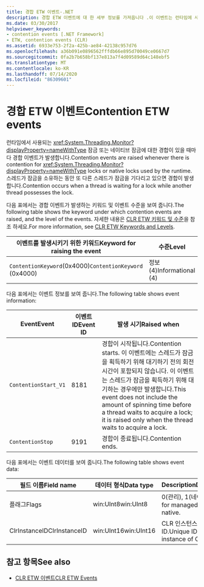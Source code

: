 ```yaml
---
title: 경합 ETW 이벤트-.NET
description: 경합 ETW 이벤트에 대 한 세부 정보를 가져옵니다 .이 이벤트는 런타임에 사용 되는 시스템. 모니터 잠금 또는 네이티브 잠금에 대 한 경합이 있을 때마다 발생 합니다.
ms.date: 03/30/2017
helpviewer_keywords:
- contention events [.NET Framework]
- ETW, contention events (CLR)
ms.assetid: 6933e753-2f2a-425b-ae84-42138c957d76
ms.openlocfilehash: a36b091e0896562fffdb66e895d70049ce0667d7
ms.sourcegitcommit: 0fa2b7b658bf137e813a7f4d09589d64c148ebf5
ms.translationtype: MT
ms.contentlocale: ko-KR
ms.lasthandoff: 07/14/2020
ms.locfileid: "86309601"
---
```

# <a name="contention-etw-events"></a><span data-ttu-id="bc827-103">경합 ETW 이벤트</span><span class="sxs-lookup"><span data-stu-id="bc827-103">Contention ETW events</span></span>

<span data-ttu-id="bc827-104">런타임에서 사용되는 <xref:System.Threading.Monitor?displayProperty=nameWithType> 잠금 또는 네이티브 잠금에 대한 경합이 있을 때마다 경합 이벤트가 발생합니다.</span><span class="sxs-lookup"><span data-stu-id="bc827-104">Contention events are raised whenever there is contention for <xref:System.Threading.Monitor?displayProperty=nameWithType> locks or native locks used by the runtime.</span></span> <span data-ttu-id="bc827-105">스레드가 잠금을 소유하는 동안 또 다른 스레드가 잠금을 기다리고 있으면 경합이 발생합니다.</span><span class="sxs-lookup"><span data-stu-id="bc827-105">Contention occurs when a thread is waiting for a lock while another thread possesses the lock.</span></span>

<span data-ttu-id="bc827-106">다음 표에서는 경합 이벤트가 발생하는 키워드 및 이벤트 수준을 보여 줍니다.</span><span class="sxs-lookup"><span data-stu-id="bc827-106">The following table shows the keyword under which contention events are raised, and the level of the events.</span></span> <span data-ttu-id="bc827-107">자세한 내용은 [CLR ETW 키워드 및 수준](clr-etw-keywords-and-levels.md)을 참조 하세요.</span><span class="sxs-lookup"><span data-stu-id="bc827-107">For more information, see [CLR ETW Keywords and Levels](clr-etw-keywords-and-levels.md).</span></span>

|<span data-ttu-id="bc827-108">이벤트를 발생시키기 위한 키워드</span><span class="sxs-lookup"><span data-stu-id="bc827-108">Keyword for raising the event</span></span>|<span data-ttu-id="bc827-109">수준</span><span class="sxs-lookup"><span data-stu-id="bc827-109">Level</span></span>|
|-----------------------------------|-----------|
|<span data-ttu-id="bc827-110">`ContentionKeyword`(0x4000)</span><span class="sxs-lookup"><span data-stu-id="bc827-110">`ContentionKeyword` (0x4000)</span></span>|<span data-ttu-id="bc827-111">정보(4)</span><span class="sxs-lookup"><span data-stu-id="bc827-111">Informational (4)</span></span>|

<span data-ttu-id="bc827-112">다음 표에서는 이벤트 정보를 보여 줍니다.</span><span class="sxs-lookup"><span data-stu-id="bc827-112">The following table shows event information:</span></span>

|<span data-ttu-id="bc827-113">Event</span><span class="sxs-lookup"><span data-stu-id="bc827-113">Event</span></span>|<span data-ttu-id="bc827-114">이벤트 ID</span><span class="sxs-lookup"><span data-stu-id="bc827-114">Event ID</span></span>|<span data-ttu-id="bc827-115">발생 시기</span><span class="sxs-lookup"><span data-stu-id="bc827-115">Raised when</span></span>|
|-----------|--------------|-----------------|
|`ContentionStart_V1`|<span data-ttu-id="bc827-116">81</span><span class="sxs-lookup"><span data-stu-id="bc827-116">81</span></span>|<span data-ttu-id="bc827-117">경합이 시작됩니다.</span><span class="sxs-lookup"><span data-stu-id="bc827-117">Contention starts.</span></span> <span data-ttu-id="bc827-118">이 이벤트에는 스레드가 잠금을 획득하기 위해 대기하기 전의 회전 시간이 포함되지 않습니다. 이 이벤트는 스레드가 잠금을 획득하기 위해 대기하는 경우에만 발생합니다.</span><span class="sxs-lookup"><span data-stu-id="bc827-118">This event does not include the amount of spinning time before a thread waits to acquire a lock; it is raised only when the thread waits to acquire a lock.</span></span>|
|`ContentionStop`|<span data-ttu-id="bc827-119">91</span><span class="sxs-lookup"><span data-stu-id="bc827-119">91</span></span>|<span data-ttu-id="bc827-120">경합이 종료됩니다.</span><span class="sxs-lookup"><span data-stu-id="bc827-120">Contention ends.</span></span>|

<span data-ttu-id="bc827-121">다음 표에서는 이벤트 데이터를 보여 줍니다.</span><span class="sxs-lookup"><span data-stu-id="bc827-121">The following table shows event data:</span></span>

|<span data-ttu-id="bc827-122">필드 이름</span><span class="sxs-lookup"><span data-stu-id="bc827-122">Field name</span></span>|<span data-ttu-id="bc827-123">데이터 형식</span><span class="sxs-lookup"><span data-stu-id="bc827-123">Data type</span></span>|<span data-ttu-id="bc827-124">Description</span><span class="sxs-lookup"><span data-stu-id="bc827-124">Description</span></span>|
|----------------|---------------|-----------------|
|<span data-ttu-id="bc827-125">플래그</span><span class="sxs-lookup"><span data-stu-id="bc827-125">Flags</span></span>|<span data-ttu-id="bc827-126">win:UInt8</span><span class="sxs-lookup"><span data-stu-id="bc827-126">win:UInt8</span></span>|<span data-ttu-id="bc827-127">0(관리), 1(네이티브).</span><span class="sxs-lookup"><span data-stu-id="bc827-127">0 for managed; 1 for native.</span></span>|
|<span data-ttu-id="bc827-128">ClrInstanceID</span><span class="sxs-lookup"><span data-stu-id="bc827-128">ClrInstanceID</span></span>|<span data-ttu-id="bc827-129">win:UInt16</span><span class="sxs-lookup"><span data-stu-id="bc827-129">win:UInt16</span></span>|<span data-ttu-id="bc827-130">CLR 인스턴스의 고유 ID.</span><span class="sxs-lookup"><span data-stu-id="bc827-130">Unique ID for the instance of CLR.</span></span>|

## <a name="see-also"></a><span data-ttu-id="bc827-131">참고 항목</span><span class="sxs-lookup"><span data-stu-id="bc827-131">See also</span></span>

- [<span data-ttu-id="bc827-132">CLR ETW 이벤트</span><span class="sxs-lookup"><span data-stu-id="bc827-132">CLR ETW Events</span></span>](clr-etw-events.md)
